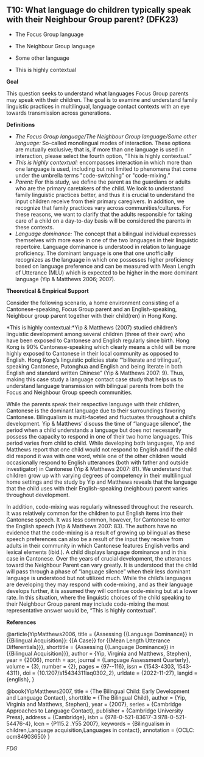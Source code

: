 
## T10: What language do children typically speak with their Neighbour Group parent? (DFK23)

- The Focus Group language

- The Neighbour Group language

- Some other language

- This is highly contextual



**Goal**

This question seeks to understand what languages Focus Group parents may speak with their children. The goal is to examine and understand family linguistic practices in multilingual, language contact contexts with an eye towards transmission across generations.



**Definitions**

- *The Focus Group language/The Neighbour Group language/Some other language:* So-called monolingual modes of interaction. These options are mutually exclusive; that is, if more than one language is used in interaction, please select the fourth option, "This is highly contextual.”
- *This is highly contextual:* encompasses interaction in which more than one language is used, including but not limited to phenomena that come under the umbrella terms "code-switching" or "code-mixing.”
- *Parent:* For this study, we define the parent as the guardians or adults who are the primary caretakers of the child. We look to understand family linguistic practices better, and thus it is crucial to understand the input children receive from their primary caregivers. In addition, we recognize that family practices vary across communities/cultures. For these reasons, we want to clarify that the adults responsible for taking care of a child on a day-to-day basis will be considered the parents in these contexts.
- *Language dominance:* The concept that a bilingual individual expresses themselves with more ease in one of the two languages in their linguistic repertoire. Language dominance is understood in relation to language proficiency. The dominant language is one that one unofficially recognizes as the language in which one possesses higher proficiency based on language preference and can be measured with Mean Length of Utterance (MLU) which is expected to be higher in the more dominant language (Yip & Matthews 2006; 2007).




**Theoretical & Empirical Support**

Consider the following scenario, a home environment consisting of a Cantonese-speaking, Focus Group parent and an English-speaking, Neighbour group parent together with their child(ren) in Hong Kong.



*This is highly contextual:*Yip & Matthews (2007) studied children’s linguistic development among several children (three of their own) who have been exposed to Cantonese and English regularly since birth. Hong Kong is 90% Cantonese-speaking which clearly means a child will be more highly exposed to Cantonese in their local community as opposed to English. Hong Kong’s linguistic policies state “‘biliterate and trilingual’, speaking Cantonese, Putonghua and English and being literate in both English and standard written Chinese” (Yip & Matthews 2007: 9). Thus, making this case study a language contact case study that helps us to understand language transmission with bilingual parents from both the Focus and Neighbour Group speech communities.

While the parents speak their respective language with their children, Cantonese is the dominant language due to their surroundings favoring Cantonese. Bilingualism is multi-faceted and fluctuates throughout a child’s development. Yip & Matthews’ discuss the time of “language silence”, the period when a child understands a language but does not necessarily possess the capacity to respond in one of their two home languages. This period varies from child to child. While developing both languages, Yip and Matthews report that one child would not respond to English and if the child did respond it was with one word, while one of the other children would occasionally respond to English utterances (both with father and outside investigator) in Cantonese (Yip & Matthews 2007: 81). We understand that children grow up with varying degrees of competency in their multilingual home settings and the study by Yip and Matthews reveals that the language that the child uses with their English-speaking (neighbour) parent varies throughout development.

In addition, code-mixing was regularly witnessed throughout the research. It was relatively common for the children to put English items into their Cantonese speech. It was less common, however, for Cantonese to enter the English speech (Yip & Matthews 2007: 83). The authors have no evidence that the code-mixing is a result of growing up bilingual as these speech preferences can also be a result of the input they receive from adults in their community in which Cantonese features English verbs and lexical elements (ibid.). A child displays language dominance and in this case in Cantonese. Over the years of crucial development, the utterances toward the Neighbour Parent can vary greatly. It is understood that the child will pass through a phase of “language silence” when their less dominant language is understood but not utilized much. While the child’s languages are developing they may respond with code-mixing, and as their language develops further, it is assumed they will continue code-mixing but at a lower rate. In this situation, where the linguistic choices of the child speaking to their Neighbour Group parent may include code-mixing the most representative answer would be, “This is highly contextual”.



**References**

@article{YipMatthews2006,
  title = {Assessing {{Language Dominance}} in {{Bilingual Acquisition}}: {{A Case}} for {{Mean Length Utterance Differentials}}},
  shorttitle = {Assessing {{Language Dominance}} in {{Bilingual Acquisition}}},
  author = {Yip, Virginia and Matthews, Stephen},
  year = {2006},
  month = apr,
  journal = {Language Assessment Quarterly},
  volume = {3},
  number = {2},
  pages = {97--116},
  issn = {1543-4303, 1543-4311},
  doi = {10.1207/s15434311laq0302_2},
  urldate = {2022-11-27},
  langid = {english},
}

@book{YipMatthews2007,
  title = {The Bilingual Child: Early Development and Language Contact},
  shorttitle = {The Bilingual Child},
  author = {Yip, Virginia and Matthews, Stephen},
  year = {2007},
  series = {Cambridge Approaches to Language Contact},
  publisher = {Cambridge University Press},
  address = {Cambridge},
  isbn = {978-0-521-83617-3 978-0-521-54476-4},
  lccn = {P115.2 .Y55 2007},
  keywords = {Bilingualism in children,Language acquisition,Languages in contact},
  annotation = {OCLC: ocm84903650}
}

_FDG_
